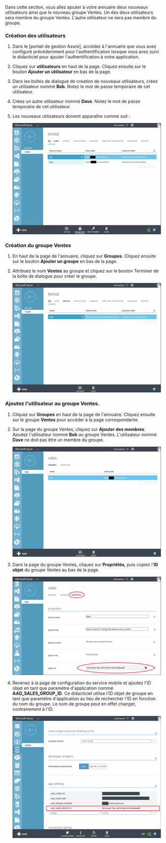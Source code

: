 ﻿Dans cette section, vous allez ajouter à votre annuaire deux nouveaux utilisateurs ainsi que le nouveau groupe Ventes. Un des deux utilisateurs sera membre du groupe Ventes. L'autre utilisateur ne sera pas membre du groupe. 

### Création des utilisateurs


1. Dans le [portail de gestion Azure], accédez à l'annuaire que vous avez configuré précédemment pour l'authentification lorsque vous avez suivi le didacticiel pour ajouter l'authentification à votre application.
2. Cliquez sur **utilisateurs** en haut de la page. Cliquez ensuite sur le bouton **Ajouter un utilisateur** en bas de la page. 
3. Dans les boîtes de dialogue de création de nouveaux utilisateurs, créez un utilisateur nommé **Bob**. Notez le mot de passe temporaire de cet utilisateur. 
4. Créez un autre utilisateur nommé **Dave**. Notez le mot de passe temporaire de cet utilisateur.
5. Les nouveaux utilisateurs doivent apparaître comme suit :

    ![](./media/mobile-services-aad-rbac-create-sales-group/users.png)    


### Création du groupe Ventes


1. En haut de la page de l'annuaire, cliquez sur **Groupes**. Cliquez ensuite sur le bouton **Ajouter un groupe** en bas de la page. 
2. Attribuez le nom **Ventes** au groupe et cliquez sur le bouton Terminer de la boîte de dialogue pour créer le groupe. 

    ![](./media/mobile-services-aad-rbac-create-sales-group/sales-group.png)

### Ajoutez l'utilisateur au groupe Ventes.


1. Cliquez sur **Groupes** en haut de la page de l'annuaire. Cliquez ensuite sur le groupe **Ventes** pour accéder à la page correspondante. 
2. Sur la page du groupe Ventes, cliquez sur **Ajouter des membres**. Ajoutez l'utilisateur nommé **Bob** au groupe Ventes. L'utilisateur nommé **Dave** ne doit pas être un membre du groupe.

    ![](./media/mobile-services-aad-rbac-create-sales-group/group-membership.png)

3. Dans la page du groupe Ventes, cliquez sur **Propriétés**, puis copiez l'**ID objet** du groupe Ventes au bas de la page. 

   
    ![](./media/mobile-services-aad-rbac-create-sales-group/sales-group-id.png)

4. Revenez à la page de configuration du service mobile et ajoutez l'ID objet en tant que paramètre d'application nommé **AAD\_SALES\_GROUP\_ID**. Ce didacticiel utilise l'ID objet de groupe en tant que paramètre d'application au lieu de rechercher l'ID en fonction du nom du groupe. Le nom de groupe peut en effet changer, contrairement à l'ID.

    ![](./media/mobile-services-aad-rbac-create-sales-group/sales-group-id-app-setting.png)

<!--HONumber=49-->